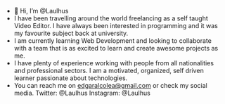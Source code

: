 - 👋 Hi, I’m @Laulhus
- I have been travelling around the world freelancing as a self taught Video Editor. I have always been interested in programming and it was my favourite subject back at university.
- I am currently learning Web Development and looking to collaborate with a team that is as excited to learn and create awesome projects as me.
- I have plenty of experience working with people from all nationalities and professional sectors. I am a motivated, organized, self driven learner passionate about technologies.
- You can reach me on edgaralcolea@gmail.com or check my social media.
  Twitter: @Laulhus
  Instagram: @Laulhus
  
<!---
Laulhus/Laulhus is a ✨ special ✨ repository because its `README.md` (this file) appears on your GitHub profile.
You can click the Preview link to take a look at your changes.
--->

